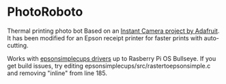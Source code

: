 # PhotoRoboto
Thermal printing photo bot
Based on an [Instant Camera project by Adafruit](https://learn.adafruit.com/instant-camera-using-raspberry-pi-and-thermal-printer?view=all). It has been modified for an Epson receipt printer for faster prints with auto-cutting.

Works with [epsonsimplecups drivers](https://github.com/Olernov/epsonsimplecups) up to Rasberry Pi OS Bullseye. If you get build issues, try editing epsonsimplecups/src/rastertoepsonsimple.c and removing "inline" from line 185.
